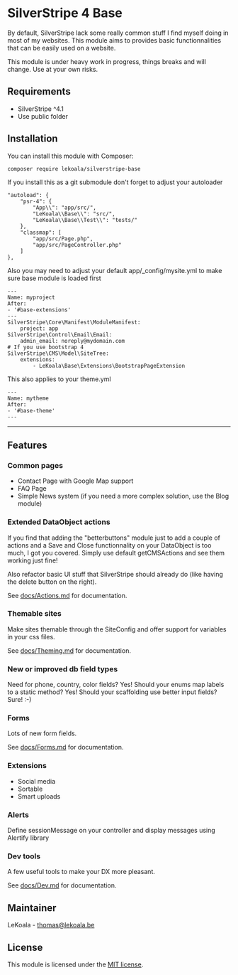 # SilverStripe 4 Base

By default, SilverStripe lack some really common stuff I find myself doing in most of my websites.
This module aims to provides basic functionnalities that can be easily used on a website.

This module is under heavy work in progress, things breaks and will change. Use at your own risks.

## Requirements

* SilverStripe ^4.1
* Use public folder

## Installation

You can install this module with Composer:

```
composer require lekoala/silverstripe-base
```

If you install this as a git submodule don't forget to adjust your autoloader

    "autoload": {
        "psr-4": {
            "App\\": "app/src/",
            "LeKoala\\Base\\": "src/",
            "LeKoala\\Base\\Test\\": "tests/"
        },
        "classmap": [
            "app/src/Page.php",
            "app/src/PageController.php"
        ]
    },

Also you may need to adjust your default app/_config/mysite.yml to make sure base module is loaded first

    ---
    Name: myproject
    After:
    - '#base-extensions'
    ---
    SilverStripe\Core\Manifest\ModuleManifest:
        project: app
    SilverStripe\Control\Email\Email:
        admin_email: noreply@mydomain.com
    # If you use bootstrap 4
    SilverStripe\CMS\Model\SiteTree:
        extensions:
            - LeKoala\Base\Extensions\BootstrapPageExtension

This also applies to your theme.yml

    ---
    Name: mytheme
    After:
    - '#base-theme'
    ---

---

## Features

### Common pages

- Contact Page with Google Map support
- FAQ Page
- Simple News system (if you need a more complex solution, use the Blog module)

### Extended DataObject actions

If you find that adding the "betterbuttons" module just to add a couple of actions and a Save and Close functionnality
on your DataObject is too much, I got you covered. Simply use default getCMSActions and see them working just fine!

Also refactor basic UI stuff that SilverStripe should already do (like having the delete button on the right).

See [docs/Actions.md](docs/Actions.md) for documentation.

### Themable sites

Make sites themable through the SiteConfig and offer support for variables in your css files.

See [docs/Theming.md](docs/Theming.md) for documentation.

### New or improved db field types

Need for phone, country, color fields? Yes!
Should your enums map labels to a static method? Yes!
Should your scaffolding use better input fields? Sure!
:-)

### Forms

Lots of new form fields.

See [docs/Forms.md](docs/Forms.md) for documentation.

### Extensions

- Social media
- Sortable
- Smart uploads

### Alerts

Define sessionMessage on your controller and display messages using Alertify library

### Dev tools

A few useful tools to make your DX more pleasant.

See [docs/Dev.md](docs/Dev.md) for documentation.

## Maintainer

LeKoala - thomas@lekoala.be

## License

This module is licensed under the [MIT license](LICENSE).
